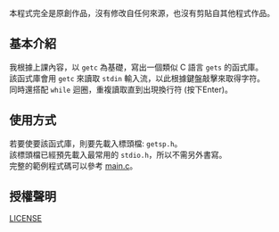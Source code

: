 本程式完全是原創作品，沒有修改自任何來源，也沒有剪貼自其他程式作品。

## 基本介紹

我根據上課內容，以 `getc` 為基礎，寫出一個類似 C 語言 `gets` 的函式庫。  
該函式庫會用 `getc` 來讀取 `stdin` 輸入流，以此根據鍵盤敲擊來取得字符。  
同時還搭配 `while` 迴圈，重複讀取直到出現換行符 (按下Enter)。

## 使用方式

若要使要該函式庫，則要先載入標頭檔: `getsp.h`。  
該標頭檔已經預先載入最常用的 `stdio.h`，所以不需另外書寫。  
完整的範例程式碼可以參考 [main.c](https://github.com/LeeYi-user/sp111b/blob/main/midterm/01/main.c)。

## 授權聲明

[LICENSE](https://github.com/LeeYi-user/sp111b/blob/main/LICENSE)
